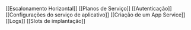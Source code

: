 [[Escalonamento Horizontal]]
[[Planos de Serviço]]
[[Autenticação]]
[[Configurações do serviço de aplicativo]]
[[Criação de um App Service]]
[[Logs]]
[[Slots de implantação]]
